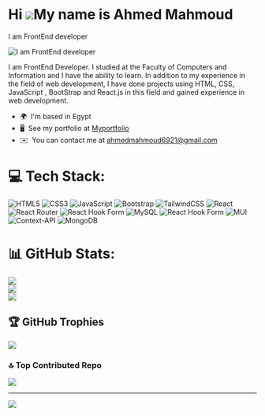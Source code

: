 Hi ![](https://user-images.githubusercontent.com/18350557/176309783-0785949b-9127-417c-8b55-ab5a4333674e.gif)My name is Ahmed Mahmoud
=====================================================================================================================================

I am FrontEnd developer 

![I am FrontEnd developer](https://i.pinimg.com/originals/02/74/20/0274207612d515f49012c87803a9e631.gif)

I am FrontEnd Developer. I studied at the Faculty of Computers and Information and I have the ability to learn. In addition to my experience in the field of web development, I have done projects using HTML, CSS, JavaScript , BootStrap and React.js in this field and gained experience in web development.

* 🌍  I'm based in Egypt
* 🖥️  See my portfolio at [Myportfolio](http://portfolio-ahmedmahmoud.netlify.app/)
* ✉️  You can contact me at [ahmedmahmoud6921@gmail.com](mailto:ahmedmahmoud6921@gmail.com)

# 💻 Tech Stack:
![HTML5](https://img.shields.io/badge/html5-%23E34F26.svg?style=for-the-badge&logo=html5&logoColor=white) ![CSS3](https://img.shields.io/badge/css3-%231572B6.svg?style=for-the-badge&logo=css3&logoColor=white) ![JavaScript](https://img.shields.io/badge/javascript-%23323330.svg?style=for-the-badge&logo=javascript&logoColor=%23F7DF1E) ![Bootstrap](https://img.shields.io/badge/bootstrap-%238511FA.svg?style=for-the-badge&logo=bootstrap&logoColor=white) ![TailwindCSS](https://img.shields.io/badge/tailwindcss-%2338B2AC.svg?style=for-the-badge&logo=tailwind-css&logoColor=white)   ![React](https://img.shields.io/badge/react-%2320232a.svg?style=for-the-badge&logo=react&logoColor=%2361DAFB) ![React Router](https://img.shields.io/badge/React_Router-CA4245?style=for-the-badge&logo=react-router&logoColor=white) ![React Hook Form](https://img.shields.io/badge/React%20Hook%20Form-%23EC5990.svg?style=for-the-badge&logo=reacthookform&logoColor=white) ![MySQL](https://img.shields.io/badge/mysql-%2300000f.svg?style=for-the-badge&logo=mysql&logoColor=white)
![React Hook Form](https://img.shields.io/badge/React%20Hook%20Form-%23EC5990.svg?style=for-the-badge&logo=reacthookform&logoColor=white) ![MUI](https://img.shields.io/badge/MUI-%230081CB.svg?style=for-the-badge&logo=mui&logoColor=white) ![Context-API](https://img.shields.io/badge/Context--Api-000000?style=for-the-badge&logo=react) ![MongoDB](https://img.shields.io/badge/MongoDB-%234ea94b.svg?style=for-the-badge&logo=mongodb&logoColor=white)
# 📊 GitHub Stats:
![](https://github-readme-stats.vercel.app/api?username=AhmedMahmoud962&theme=react&hide_border=false&include_all_commits=true&count_private=true)<br/>
![](https://github-readme-streak-stats.herokuapp.com/?user=AhmedMahmoud962&theme=react&hide_border=false)<br/>
![](https://github-readme-stats.vercel.app/api/top-langs/?username=AhmedMahmoud962&theme=react&hide_border=false&include_all_commits=true&count_private=true&layout=compact)

## 🏆 GitHub Trophies
![](https://github-profile-trophy.vercel.app/?username=AhmedMahmoud962&theme=radical&no-frame=false&no-bg=true&margin-w=4)

### 🔝 Top Contributed Repo
![](https://github-contributor-stats.vercel.app/api?username=AhmedMahmoud962&limit=5&theme=dark&combine_all_yearly_contributions=true)

---
[![](https://visitcount.itsvg.in/api?id=AhmedMahmoud962&icon=0&color=1)](https://visitcount.itsvg.in)

<!-- Proudly created with GPRM ( https://gprm.itsvg.in ) -->
